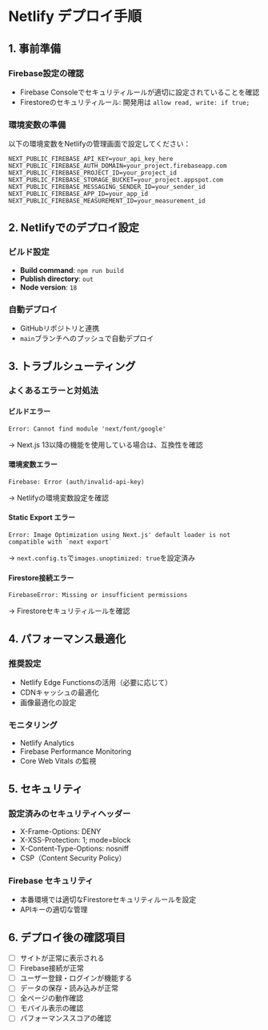 # Netlify デプロイ手順

## 1. 事前準備

### Firebase設定の確認
- Firebase Consoleでセキュリティルールが適切に設定されていることを確認
- Firestoreのセキュリティルール: 開発用は `allow read, write: if true;`

### 環境変数の準備
以下の環境変数をNetlifyの管理画面で設定してください：

```
NEXT_PUBLIC_FIREBASE_API_KEY=your_api_key_here
NEXT_PUBLIC_FIREBASE_AUTH_DOMAIN=your_project.firebaseapp.com
NEXT_PUBLIC_FIREBASE_PROJECT_ID=your_project_id
NEXT_PUBLIC_FIREBASE_STORAGE_BUCKET=your_project.appspot.com
NEXT_PUBLIC_FIREBASE_MESSAGING_SENDER_ID=your_sender_id
NEXT_PUBLIC_FIREBASE_APP_ID=your_app_id
NEXT_PUBLIC_FIREBASE_MEASUREMENT_ID=your_measurement_id
```

## 2. Netlifyでのデプロイ設定

### ビルド設定
- **Build command**: `npm run build`
- **Publish directory**: `out`
- **Node version**: `18`

### 自動デプロイ
- GitHubリポジトリと連携
- `main`ブランチへのプッシュで自動デプロイ

## 3. トラブルシューティング

### よくあるエラーと対処法

#### ビルドエラー
```
Error: Cannot find module 'next/font/google'
```
→ Next.js 13以降の機能を使用している場合は、互換性を確認

#### 環境変数エラー
```
Firebase: Error (auth/invalid-api-key)
```
→ Netlifyの環境変数設定を確認

#### Static Export エラー
```
Error: Image Optimization using Next.js' default loader is not compatible with `next export`
```
→ `next.config.ts`で`images.unoptimized: true`を設定済み

#### Firestore接続エラー
```
FirebaseError: Missing or insufficient permissions
```
→ Firestoreセキュリティルールを確認

## 4. パフォーマンス最適化

### 推奨設定
- Netlify Edge Functionsの活用（必要に応じて）
- CDNキャッシュの最適化
- 画像最適化の設定

### モニタリング
- Netlify Analytics
- Firebase Performance Monitoring
- Core Web Vitals の監視

## 5. セキュリティ

### 設定済みのセキュリティヘッダー
- X-Frame-Options: DENY
- X-XSS-Protection: 1; mode=block
- X-Content-Type-Options: nosniff
- CSP（Content Security Policy）

### Firebase セキュリティ
- 本番環境では適切なFirestoreセキュリティルールを設定
- APIキーの適切な管理

## 6. デプロイ後の確認項目

- [ ] サイトが正常に表示される
- [ ] Firebase接続が正常
- [ ] ユーザー登録・ログインが機能する
- [ ] データの保存・読み込みが正常
- [ ] 全ページの動作確認
- [ ] モバイル表示の確認
- [ ] パフォーマンススコアの確認
